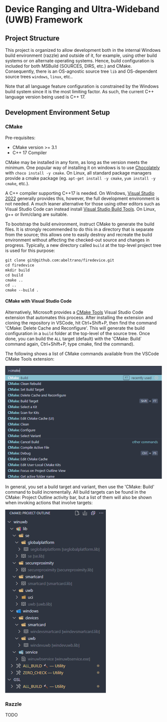 # Device Ranging and Ultra-Wideband (UWB) Framework

## Project Structure

This project is organized to allow development both in the internal Windows build environment (razzle) and outside of it, for example, using other build systems or on alternate operating systems. Hence, build configuration is included for both MSBuild (SOURCES, DIRS, etc.) and CMake. Consequently, there is an OS-agnostic source tree `lib` and OS-dependent source trees `windows`, `linux`, etc..

Note that all language feature configuration is constrained by the Windows build system since it is the most limiting factor. As such, the current C++ language version being used is C++ 17.

## Development Environment Setup

### CMake

Pre-requisites:

* CMake version >= 3.1
* C++ 17 Compiler

CMake may be installed in any form, as long as the version meets the minimum. One popular way of installing it on windows is to use [Chocolately](https://chocolatey.org/install) with `choco install -y cmake`. On Linux, all standard package managers provide a cmake package (eg. `apt-get install -y cmake`, `yum install -y cmake`, etc.).

A C++ compiler supporting C++17 is needed. On Windows, [Visual Studio 2022](https://visualstudio.microsoft.com/thank-you-downloading-visual-studio/?sku=Enterprise&channel=Release&version=VS2022&source=VSLandingPage&cid=2030&passive=false) generally provides this, however, the full development environment is not needed. A much leaner alternative for those using other editors such as Visual Studio Code can instead install [Visual Studio Build Tools](https://visualstudio.microsoft.com/downloads/#build-tools-for-visual-studio-2022). On Linux, g++ or llvm/clang are suitable.

To bootstrap the build environment, instruct CMake to generate the build files. It is strongly recommended to do this in a directory that is separate from the source; this allows one to easily destroy and recreate the build environment without affecting the checked-out source and changes in progress. Typically, a new directory called `build` at the top-level project tree is used for this purpose:

```
git clone git@github.com:abeltrano/firedevice.git
cd firedevice
mkdir build
cd build
cmake ..
cd ..
cmake --build .
```

#### CMake with Visual Studio Code

Alternatively, Microsoft provides a [CMake Tools](https://marketplace.visualstudio.com/items?itemName=ms-vscode.cmake-tools) Visual Studio Code extension that automates this process. After installing the extension and cloning the repository in VSCode, hit Ctrl+Shift+P, then find the command 'CMake: Delete Cache and Reconfigure'. This will generate the build configuration in a `build` folder at the top-level of the source tree. Once done, you can build the `ALL` target (default) with the 'CMake: Build` command again, Ctrl+Shift+P, type cmake, find the command).

The following shows a list of CMake commands available from the VSCode CMake Tools extension:

![Visual Studio Code CMake Tools Extension Commands](/assets/vscode_cmake_actions.png)

In general, you set a build target and variant, then use the 'CMake: Build' command to build incrementally. All build targets can be found in the CMake: Project Outline activity bar, but a list of them will also be shown when invoking actions that involve targets:

![Visual Studio Code CMake Project Outline Activity Bar](/assets/vscode_cmake_targets.png)

### Razzle

TODO
